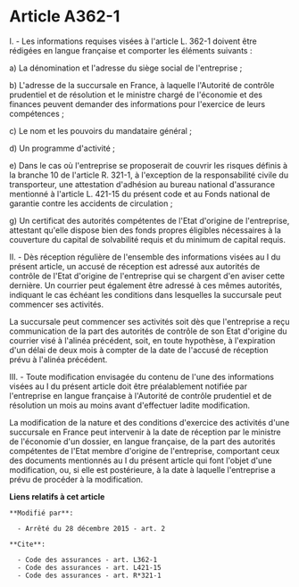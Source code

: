 # Article A362-1

I. - Les informations requises visées à l'article L. 362-1 doivent être rédigées en langue française et comporter les
éléments suivants : 

a) La dénomination et l'adresse du siège social de l'entreprise ; 

b) L'adresse de la succursale en France, à laquelle l'Autorité de contrôle prudentiel et de résolution et le ministre chargé
de l'économie et des finances peuvent demander des informations pour l'exercice de leurs compétences ; 

c) Le nom et les pouvoirs du mandataire général ; 

d) Un programme d'activité ; 

e) Dans le cas où l'entreprise se proposerait de couvrir les risques définis à la branche 10 de l'article R. 321-1, à
l'exception de la responsabilité civile du transporteur, une attestation d'adhésion au bureau national d'assurance mentionné
à l'article L. 421-15 du présent code et au Fonds national de garantie contre les accidents de circulation ; 

g) Un certificat des autorités compétentes de l'Etat d'origine de l'entreprise, attestant qu'elle dispose bien des fonds
propres éligibles nécessaires à la couverture du capital de solvabilité requis et du minimum de capital requis. 

II. - Dès réception régulière de l'ensemble des informations visées au I du présent article, un accusé de réception est
adressé aux autorités de contrôle de l'Etat d'origine de l'entreprise qui se chargent d'en aviser cette dernière. Un courrier
peut également être adressé à ces mêmes autorités, indiquant le cas échéant les conditions dans lesquelles la succursale peut
commencer ses activités. 

La succursale peut commencer ses activités soit dès que l'entreprise a reçu communication de la part des autorités de
contrôle de son Etat d'origine du courrier visé à l'alinéa précédent, soit, en toute hypothèse, à l'expiration d'un délai de
deux mois à compter de la date de l'accusé de réception prévu à l'alinéa précédent. 

III. - Toute modification envisagée du contenu de l'une des informations visées au I du présent article doit être
préalablement notifiée par l'entreprise en langue française à l'Autorité de contrôle prudentiel et de résolution un mois au
moins avant d'effectuer ladite modification.

La modification de la nature et des conditions d'exercice des activités d'une succursale en France peut intervenir à la date
de réception par le ministre de l'économie d'un dossier, en langue française, de la part des autorités compétentes de l'Etat
membre d'origine de l'entreprise, comportant ceux des documents mentionnés au I du présent article qui font l'objet d'une
modification, ou, si elle est postérieure, à la date à laquelle l'entreprise a prévu de procéder à la modification.

**Liens relatifs à cet article**

	**Modifié par**:

	  - Arrêté du 28 décembre 2015 - art. 2

	**Cite**:

	  - Code des assurances - art. L362-1
	  - Code des assurances - art. L421-15
	  - Code des assurances - art. R*321-1
